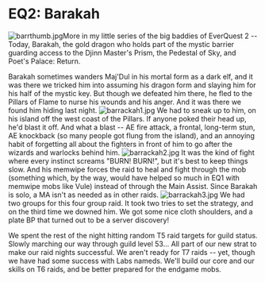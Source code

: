 # EQ2: Barakah

![barrthumb.jpg](http://westkarana.com/wp-content/uploads/2007/02/barrthumb.jpg)More in my little series of the big baddies of EverQuest 2 -- Today, Barakah, the gold dragon who holds part of the mystic barrier guarding access to the Djinn Master's Prism, the Pedestal of Sky, and Poet's Palace: Return.

Barakah sometimes wanders Maj'Dul in his mortal form as a dark elf, and it was there we tricked him into assuming his dragon form and slaying him for his half of the mystic key. But though we defeated him there, he fled to the Pillars of Flame to nurse his wounds and his anger. And it was there we found him hiding last night.
![barrackah1.jpg](http://westkarana.com/wp-content/uploads/2007/02/barrackah1.jpg)
We had to sneak up to him, on his island off the west coast of the Pillars. If anyone poked their head up, he'd blast it off. And what a blast -- AE fire attack, a frontal, long-term stun, AE knockback (so many people got flung from the island), and an annoying habit of forgetting all about the fighters in front of him to go after the wizards and warlocks behind him.
![barrackah2.jpg](http://westkarana.com/wp-content/uploads/2007/02/barrackah2.jpg)
It was the kind of fight where every instinct screams "BURN! BURN!", but it's best to keep things slow. And his memwipe forces the raid to heal and fight through the mob (something which, by the way, would have helped so much in EQ1 with memwipe mobs like Vule) instead of through the Main Assist. Since Barakah is solo, a MA isn't as needed as in other raids.
![barrackah3.jpg](http://westkarana.com/wp-content/uploads/2007/02/barrackah3.jpg)
We had two groups for this four group raid. It took two tries to set the strategy, and on the third time we downed him. We got some nice cloth shoulders, and a plate BP that turned out to be a server discovery!

We spent the rest of the night hitting random T5 raid targets for guild status. Slowly marching our way through guild level 53... All part of our new strat to make our raid nights successful. We aren't ready for T7 raids -- yet, though we have had some success with Labs nameds. We'll build our core and our skills on T6 raids, and be better prepared for the endgame mobs.

